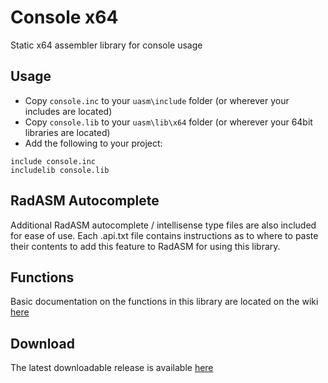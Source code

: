 # Console x64

Static x64 assembler library for console usage

## Usage

* Copy `console.inc` to your `uasm\include` folder (or wherever your includes are located)
* Copy `console.lib` to your `uasm\lib\x64` folder (or wherever your 64bit libraries are located)
* Add the following to your project:
```assembly
include console.inc
includelib console.lib
```

## RadASM Autocomplete
Additional RadASM autocomplete / intellisense type files are also included for ease of use. Each .api.txt file contains instructions as to where to paste their contents to add this feature to RadASM for using this library.

## Functions

Basic documentation on the functions in this library are located on the wiki [here](https://github.com/mrfearless/libraries/wiki/Console-x64-Functions)

## Download

The latest downloadable release is available [here](https://github.com/mrfearless/libraries/blob/master/releases/Console_x64.zip?raw=true)